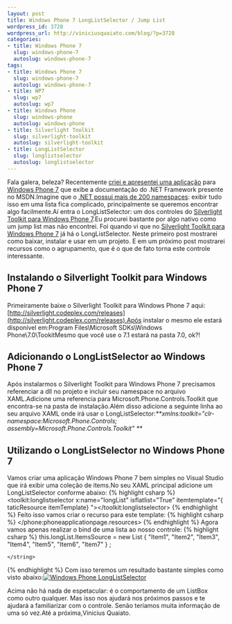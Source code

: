 ```yaml
--- 
layout: post
title: Windows Phone 7 LongListSelector / Jump List
wordpress_id: 3728
wordpress_url: http://viniciusquaiato.com/blog/?p=3728
categories: 
- title: Windows Phone 7
  slug: windows-phone-7
  autoslug: windows-phone-7
tags: 
- title: Windows Phone 7
  slug: windows-phone-7
  autoslug: windows-phone-7
- title: WP7
  slug: wp7
  autoslug: wp7
- title: Windows Phone
  slug: windows-phone
  autoslug: windows-phone
- title: Silverlight Toolkit
  slug: silverlight-toolkit
  autoslug: silverlight-toolkit
- title: LongListSelector
  slug: longlistselector
  autoslug: longlistselector
---
```

Fala galera, beleza? Recentemente [criei e apresentei uma aplicação](http://viniciusquaiato.com/blog/tdc2011-palestra-sobre-windows-phone-e-windows-azure/) para [Windows Phone 7](http://viniciusquaiato.com/blog/category/windows-phone-7/) que exibe a documentação do .NET Framework presente no MSDN.Imagine que o [.NET possui mais de 200 namespaces](http://msdn.microsoft.com/pt-br/library/ms229335.aspx): exibir tudo isso em uma lista fica complicado, principalmente se queremos encontrar algo facilmente.Aí entra o LongListSelector: um dos controles do [Silverlight Toolkit para Windows Phone 7](http://silverlight.codeplex.com/).Eu procurei bastante por algo nativo como um jump list mas não encontrei. Foi quando vi que no [Silverlight Toolkit para Windows Phone 7](http://silverlight.codeplex.com/) já há o LongListSelector. Neste primeiro post mostrarei como baixar, instalar e usar em um projeto. E em um próximo post mostrarei recursos como o agrupamento, que é o que de fato torna este controle interessante.

## Instalando o Silverlight Toolkit para Windows Phone 7
Primeiramente baixe o Silverlight Toolkit para Windows Phone 7 aqui: [http://silverlight.codeplex.com/releases](http://silverlight.codeplex.com/releases).Após instalar o mesmo ele estará disponível em:Program Files\Microsoft SDKs\Windows Phone\7.0\TookitMesmo que você use o 7.1 estará na pasta 7.0, ok?!

## Adicionando o LongListSelector ao Windows Phone 7
Após instalarmos o Silverlight Toolkit para Windows Phone 7 precisamos referenciar a dll no projeto e incluir seu namespace no arquivo XAML.Adicione uma referencia para Microsoft.Phone.Controls.Toolkit que encontra-se na pasta de instalação.Além disso adicione a seguinte linha ao seu arquivo XAML onde irá usar o LongListSelector:_**xmlns:toolkit="clr-namespace:Microsoft.Phone.Controls;
    assembly=Microsoft.Phone.Controls.Toolkit" **_

## Utilizando o LongListSelector no Windows Phone 7
Vamos criar uma aplicação Windows Phone 7 bem simples no Visual Studio que irá exibir uma coleção de items.No seu XAML principal adicione um LongListSelector conforme abaixo:
{% highlight csharp %}
<toolkit:longlistselector x:name="longList" isflatlist="True" itemtemplate="{
taticResource itemTemplate}
"></toolkit:longlistselector>
{% endhighlight %}
Feito isso vamos criar o recurso para este template:
{% highlight csharp %}
        <textblock text="{
inding}
" foreground="White" fontsize="30"></textblock>    </datatemplate>   </phone:phoneapplicationpage.resources>
{% endhighlight %}
Agora vamos apenas realizar o bind de uma lista ao nosso controle:
{% highlight csharp %}
this.longList.ItemsSource = new List<string> { "Item1", "Item2", "Item3", "Item4", "Item5", "Item6", "Item7" }
;


    </string>
{% endhighlight %}
Com isso teremos um resultado bastante simples como visto abaixo:[![Windows Phone LongListSelector](http://viniciusquaiato.com/images_posts/Windows-Phone-LongListSelector-165x300.png "Windows Phone LongListSelector")](http://viniciusquaiato.com/images_posts/Windows-Phone-LongListSelector.png)

Acima não há nada de espetacular: é o comportamento de um ListBox como outro qualquer. Mas isso nos ajudará nos próximos passos e te ajudará a familiarizar com o controle. Senão teríamos muita informação de uma só vez.Até a próxima,Vinicius Quaiato.
